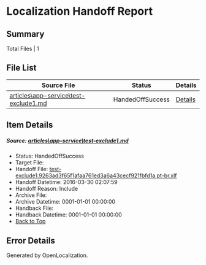 # <a name='report-top'></a> Localization Handoff Report

## Summary
 Total Files | 1

## File List
 Source File | Status | Details 
 ----------- | ------ | ------- 
 [articles\app-service\test-exclude1.md](https://github.com/OpenLocalizationOrg/hyperV/blob/832fe5429e3ee60871f7f8f25c0617d2d504fb3f/articles/app-service/test-exclude1.md) | HandedOffSuccess | [Details](#e3dce7811b66d328d1092664b0410605f9a88d1f589)

## Item Details
##### <a name='e3dce7811b66d328d1092664b0410605f9a88d1f589'></a> Source: [articles\app-service\test-exclude1.md](https://github.com/OpenLocalizationOrg/hyperV/blob/832fe5429e3ee60871f7f8f25c0617d2d504fb3f/articles/app-service/test-exclude1.md)
* Status: HandedOffSuccess
* Target File: 
* Handoff File: [test-exclude1.9263ad3f65f1afaa761ed3a6a43cecf921fbfd1a.pt-br.xlf](https://github.com/OpenLocalizationOrg/olhandoff/blob/7507763f855d6ffb7cef8682906f7ed31de29be0/ol-handoff/OpenLocalizationOrg/hyperV.pt-br/master/acomdc_nonhi/test-exclude1.9263ad3f65f1afaa761ed3a6a43cecf921fbfd1a.pt-br.xlf)
* Handoff Datetime: 2016-03-30 02:07:59
* Handoff Reason: Include
* Archive File: 
* Archive Datetime: 0001-01-01 00:00:00
* Handback File: 
* Handback Datetime: 0001-01-01 00:00:00
* [Back to Top](#report-top)


## Error Details

Generated by OpenLocalization.
